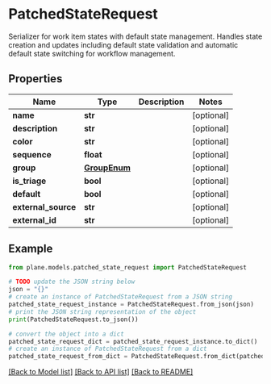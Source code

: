 # PatchedStateRequest

Serializer for work item states with default state management.  Handles state creation and updates including default state validation and automatic default state switching for workflow management.

## Properties

Name | Type | Description | Notes
------------ | ------------- | ------------- | -------------
**name** | **str** |  | [optional] 
**description** | **str** |  | [optional] 
**color** | **str** |  | [optional] 
**sequence** | **float** |  | [optional] 
**group** | [**GroupEnum**](GroupEnum.md) |  | [optional] 
**is_triage** | **bool** |  | [optional] 
**default** | **bool** |  | [optional] 
**external_source** | **str** |  | [optional] 
**external_id** | **str** |  | [optional] 

## Example

```python
from plane.models.patched_state_request import PatchedStateRequest

# TODO update the JSON string below
json = "{}"
# create an instance of PatchedStateRequest from a JSON string
patched_state_request_instance = PatchedStateRequest.from_json(json)
# print the JSON string representation of the object
print(PatchedStateRequest.to_json())

# convert the object into a dict
patched_state_request_dict = patched_state_request_instance.to_dict()
# create an instance of PatchedStateRequest from a dict
patched_state_request_from_dict = PatchedStateRequest.from_dict(patched_state_request_dict)
```
[[Back to Model list]](../README.md#documentation-for-models) [[Back to API list]](../README.md#documentation-for-api-endpoints) [[Back to README]](../README.md)


